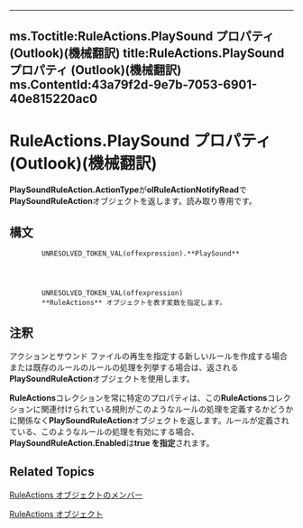 

---
ms.Toctitle:RuleActions.PlaySound プロパティ (Outlook)(機械翻訳)
title:RuleActions.PlaySound プロパティ (Outlook)(機械翻訳)
ms.ContentId:43a79f2d-9e7b-7053-6901-40e815220ac0
---
# RuleActions.PlaySound プロパティ (Outlook)(機械翻訳)




**PlaySoundRuleAction.ActionType**が**olRuleActionNotifyRead**で**PlaySoundRuleAction**オブジェクトを返します。読み取り専用です。

## 構文

            UNRESOLVED_TOKEN_VAL(offexpression).**PlaySound**




            UNRESOLVED_TOKEN_VAL(offexpression)
            **RuleActions** オブジェクトを表す変数を指定します。



## 注釈
アクションとサウンド ファイルの再生を指定する新しいルールを作成する場合または既存のルールのルールの処理を列挙する場合は、返される**PlaySoundRuleAction**オブジェクトを使用します。



**RuleActions**コレクションを常に特定のプロパティは、この**RuleActions**コレクションに関連付けられている規則がこのようなルールの処理を定義するかどうかに関係なく**PlaySoundRuleAction**オブジェクトを返します。ルールが定義されている、このようなルールの処理を有効にする場合、 **PlaySoundRuleAction.Enabled**は**true を指定**されます。



## Related Topics

[RuleActions オブジェクトのメンバー](ea4c7acb-2ce2-ecf9-046f-2eb48d4935bb.md)

[RuleActions オブジェクト](82ba76cd-86a4-3372-cb51-2df1d58c8b71.md)




